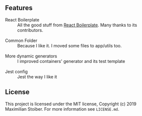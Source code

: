 ## Features

<dl>
  <dt>React Boilerplate</dt>
  <dd>All the good stuff from <a href="https://github.com/react-boilerplate/react-boilerplate">React Boilerplate</a>. Many thanks to its contributors.</dd>

  <br />

  <dt>Common Folder</dt>
  <dd>Because I like it. I moved some files to app/utils too.</dd>

  <br />

  <dt>More dynamic generators</dt>
  <dd>I improved containers' generator and its test template</dd>

  <br />

  <dt>Jest config</dt>
  <dd>Jest the way I like it</dd>

## License

This project is licensed under the MIT license, Copyright (c) 2019 Maximilian
Stoiber. For more information see `LICENSE.md`.
